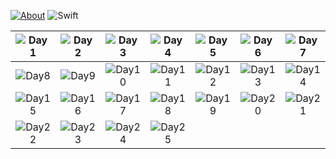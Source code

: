 [![About](https://img.shields.io/badge/Advent_Of_Code-2018-brightgreen.svg)](https://adventofcode.com/2018/about)
![Swift](https://img.shields.io/badge/Swift-orange.svg)

| ![Day1](https://img.shields.io/badge/Day1-★-gold.svg) | ![Day2](https://img.shields.io/badge/Day2-★-gold.svg) | ![Day3](https://img.shields.io/badge/Day3-★-gold.svg)  | ![Day4](https://img.shields.io/badge/Day4-★-gold.svg) | ![Day5](https://img.shields.io/badge/Day5-★-gold.svg) | ![Day6](https://img.shields.io/badge/Day6-★-gold.svg) | ![Day7](https://img.shields.io/badge/Day7-★-gold.svg) |
|:-:|:-:|:-:|:-:|:-:|:-:|:-:|
| ![Day8](https://img.shields.io/badge/Day8-★-gold.svg) | ![Day9](https://img.shields.io/badge/Day9-★-gold.svg) | ![Day10](https://img.shields.io/badge/Day10-★-gold.svg) | ![Day11](https://img.shields.io/badge/Day11-★-gold.svg) | ![Day12](https://img.shields.io/badge/Day12-★-gold.svg) | ![Day13](https://img.shields.io/badge/Day13-★-gold.svg) | ![Day14](https://img.shields.io/badge/Day14-★-gold.svg) |
![Day15](https://img.shields.io/badge/Day15-★-gold.svg)      |    ![Day16](https://img.shields.io/badge/Day16-★-gold.svg) | ![Day17](https://img.shields.io/badge/Day17-★-gold.svg)  | ![Day18](https://img.shields.io/badge/Day18-★-gold.svg) | ![Day19](https://img.shields.io/badge/Day19-★-gold.svg) | ![Day20](https://img.shields.io/badge/Day20-☆-gold.svg) | ![Day21](https://img.shields.io/badge/Day21-★-gold.svg) |
| ![Day22](https://img.shields.io/badge/Day22-★-gold.svg) | ![Day23](https://img.shields.io/badge/Day23-★-silver.svg) | ![Day24](https://img.shields.io/badge/Day24-☆-black.svg) | ![Day25](https://img.shields.io/badge/Day25-☆-black.svg) |  |  |  |
